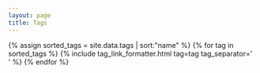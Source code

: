 ```yaml
---
layout: page
title: Tags
---
```


<div>
  {% assign sorted_tags = site.data.tags | sort:"name" %}
  {% for tag in sorted_tags %}
    {% include tag_link_formatter.html tag=tag tag_separator='<br />' %}
  {% endfor %}
</div>
